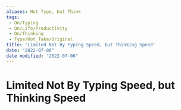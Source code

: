 ```yaml
---
aliases: Not Type, but Think
tags:
 - On/Typing
 - On/Life/Productivity
 - On/Thinking
 - Type/Hot_Take/Original
title: 'Limited Not By Typing Speed, but Thinking Speed'
date: "2022-07-06"
date modified: "2022-07-06"
---
```


# Limited Not By Typing Speed, but Thinking Speed
